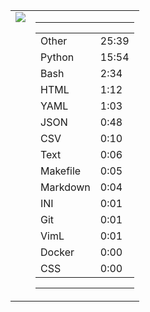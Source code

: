 
<table><tr>
<td valign="top">
  <img src="https://wakatime.com/share/@Aperture/0cd21d5d-ac4f-458d-9c71-d06f479c1297.png" />
</td>

<td valign="top">
  <hr>
  <table>
    <tr><td>Other</td><td>25:39</td></tr><tr><td>Python</td><td>15:54</td></tr><tr><td>Bash</td><td>2:34</td></tr><tr><td>HTML</td><td>1:12</td></tr><tr><td>YAML</td><td>1:03</td></tr><tr><td>JSON</td><td>0:48</td></tr><tr><td>CSV</td><td>0:10</td></tr><tr><td>Text</td><td>0:06</td></tr><tr><td>Makefile</td><td>0:05</td></tr><tr><td>Markdown</td><td>0:04</td></tr><tr><td>INI</td><td>0:01</td></tr><tr><td>Git</td><td>0:01</td></tr><tr><td>VimL</td><td>0:01</td></tr><tr><td>Docker</td><td>0:00</td></tr><tr><td>CSS</td><td>0:00</td></tr>
  </table>
  <hr>
</td>
</tr></table>


